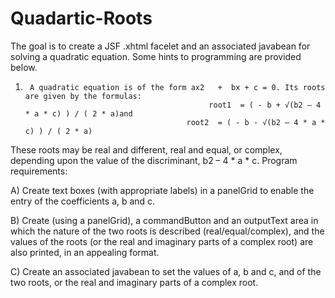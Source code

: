 # Quadartic-Roots

The goal is to create a JSF .xhtml facelet and an associated javabean for solving a quadratic equation. Some hints to programming are provided below.

1)      A quadratic equation is of the form ax2   +  bx + c = 0. Its roots are given by the formulas:
                                                root1  = ( - b + √(b2 – 4 * a * c) ) / ( 2 * a)and
                                           root2  = ( - b - √(b2 – 4 * a * c) ) / ( 2 * a)
These roots may be real and different, real and equal, or complex, depending upon the value of the discriminant, b2 – 4 * a * c.
Program requirements:

A) Create text boxes (with appropriate labels) in a panelGrid to enable the entry of the coefficients a, b and c.                                                                                                                                                                                      

B) Create (using a panelGrid), a commandButton and an outputText area in which the nature of the two roots is described (real/equal/complex), and the values of the roots (or the real and imaginary parts of a complex root) are also printed, in an appealing format.                                                                                       

C) Create an associated javabean to set the values of a, b and c, and of the two roots, or the real and imaginary parts of a complex root.
